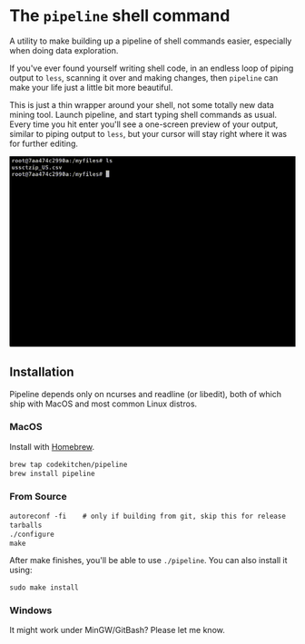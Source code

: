 # The `pipeline` shell command

A utility to make building up a pipeline of shell commands easier, especially when
doing data exploration.

If you've ever found yourself writing shell code, in an endless loop of piping
output to `less`, scanning it over and making changes, then `pipeline` can make
your life just a little bit more beautiful.

This is just a thin wrapper around your shell, not some totally new data mining
tool. Launch pipeline, and start typing shell commands as usual. Every time you
hit enter you'll see a one-screen preview of your output, similar to piping
output to `less`, but your cursor will stay right where it was for further
editing.

![](pipeline_demo.gif)

## Installation

Pipeline depends only on ncurses and readline (or libedit), both of which ship with MacOS and most common Linux distros.

### MacOS

Install with [Homebrew](https://brew.sh).

```
brew tap codekitchen/pipeline
brew install pipeline
```

### From Source

```
autoreconf -fi    # only if building from git, skip this for release tarballs
./configure
make
```

After make finishes, you'll be able to use `./pipeline`. You can also install it using:

```
sudo make install
```

### Windows

It might work under MinGW/GitBash? Please let me know.

